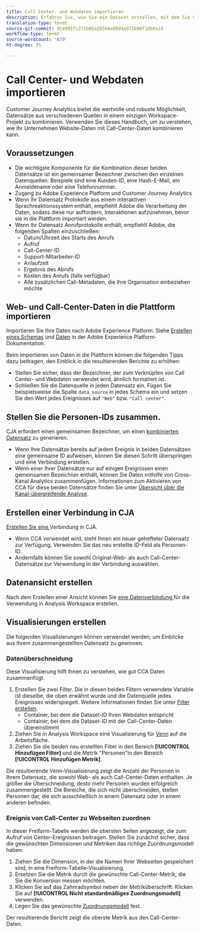 ```yaml
---
title: Call Center- und Webdaten importieren
description: Erfahren Sie, wie Sie ein Dataset erstellen, mit dem Sie Call Center- und Website-Daten verknüpfen.
translation-type: tm+mt
source-git-commit: dca995fc271b02a26568ed8d4a672b96f10b0a18
workflow-type: tm+mt
source-wordcount: '679'
ht-degree: 3%

---
```



# Call Center- und Webdaten importieren

Customer Journey Analytics bietet die wertvolle und robuste Möglichkeit, Datensätze aus verschiedenen Quellen in einem einzigen Workspace-Projekt zu kombinieren. Verwenden Sie dieses Handbuch, um zu verstehen, wie Ihr Unternehmen Website-Daten mit Call-Center-Daten kombinieren kann.

## Voraussetzungen

* Die wichtigste Komponente für die Kombination dieser beiden Datensätze ist ein gemeinsamer Bezeichner zwischen den einzelnen Datenquellen. Beispiele sind eine Kunden-ID, eine Hash-E-Mail, ein Anmeldename oder eine Telefonnummer.
* Zugang zu Adobe Experience Platform und Customer Journey Analytics
* Wenn Ihr Datensatz Protokolle aus einem interaktiven Sprachreaktionssystem enthält, empfiehlt Adobe die Verarbeitung der Daten, sodass diese nur auffordern, Interaktionen aufzunehmen, bevor sie in die Plattform importiert werden.
* Wenn Ihr Datensatz Anrufprotokolle enthält, empfiehlt Adobe, die folgenden Spalten einzuschließen:
   * Datum/Uhrzeit des Starts des Anrufs
   * Aufruf
   * Call-Center-ID
   * Support-Mitarbeiter-ID
   * Anlaufzeit
   * Ergebnis des Abrufs
   * Kosten des Anrufs (falls verfügbar)
   * Alle zusätzlichen Call-Metadaten, die Ihre Organisation einbeziehen möchte

## Web- und Call-Center-Daten in die Plattform importieren

Importieren Sie Ihre Daten nach Adobe Experience Platform. Siehe [Erstellen eines Schemas](https://docs.adobe.com/content/help/de-DE/experience-platform/xdm/tutorials/create-schema-ui.html) und [Daten](https://docs.adobe.com/content/help/de-DE/experience-platform/ingestion/home.html) in der Adobe Experience Platform-Dokumentation.

Beim Importieren von Daten in die Plattform können die folgenden Tipps dazu beitragen, den Einblick in die resultierenden Berichte zu erhöhen:

* Stellen Sie sicher, dass der Bezeichner, der zum Verknüpfen von Call Center- und Webdaten verwendet wird, ähnlich formatiert ist.
* Schließen Sie die Datenquelle in jeden Datensatz ein. Fügen Sie beispielsweise die Spalte `data_source` in jedes Schema ein und setzen Sie den Wert jedes Ereignisses auf `"Web"` bzw. `"Call center"`. <!--mapper-->

## Stellen Sie die Personen-IDs zusammen.

CJA erfordert einen gemeinsamen Bezeichner, um einen [kombinierten Datensatz](../connections/combined-dataset.md) zu generieren.

* Wenn Ihre Datensätze bereits auf jedem Ereignis in beiden Datensätzen eine gemeinsame ID aufweisen, können Sie diesen Schritt überspringen und eine Verbindung erstellen.
* Wenn einer Ihrer Datensätze nur auf einigen Ereignissen einen gemeinsamen Bezeichner enthält, können Sie Daten mithilfe von Cross-Kanal Analytics zusammenfügen. Informationen zum Aktivieren von CCA für diese beiden Datensätze finden Sie unter [Übersicht über die Kanal-übergreifende Analyse](/help/connections/cca/overview.md).

## Erstellen einer Verbindung in CJA

[Erstellen Sie eine ](/help/connections/create-connection.md) Verbindung in CJA.

* Wenn CCA verwendet wird, steht Ihnen ein neuer gehefteter Datensatz zur Verfügung. Verwenden Sie das neu erstellte ID-Feld als Personen-ID.
* Andernfalls können Sie sowohl Original-Web- als auch Call-Center-Datensätze zur Verwendung in der Verbindung auswählen.

## Datenansicht erstellen

Nach dem Erstellen einer Ansicht können Sie [eine Datenverbindung ](/help/data-views/create-dataview.md) für die Verwendung in Analysis Workspace erstellen. <!-- page dimension last touch, session persistence -->
<!-- create calls metric using call center reason (requires data views 2.0). any column that triggers once per call -->

## Visualisierungen erstellen

Die folgenden Visualisierungen können verwendet werden, um Einblicke aus Ihrem zusammengestellten Datensatz zu gewinnen.

### Datenüberschneidung

Diese Visualisierung hilft Ihnen zu verstehen, wie gut CCA Daten zusammenfügt.

1. Erstellen Sie zwei Filter. Die in diesen beiden Filtern verwendete Variable ist dieselbe, die oben erwähnt wurde und die Datenquelle jedes Ereignisses widerspiegelt. Weitere Informationen finden Sie unter [Filter erstellen](/help/components/filters/create-filters.md).
   * Container, bei dem die Dataset-ID Ihren Webdaten entspricht
   * Container, bei dem die Dataset-ID mit der Call-Center-Daten übereinstimmt
2. Ziehen Sie in Analysis Workspace eine Visualisierung für [Venn](/help/analysis-workspace/visualizations/venn.md) auf die Arbeitsfläche.
3. Ziehen Sie die beiden neu erstellten Filter in den Bereich **[!UICONTROL Hinzufügen Filter]** und die Metrik &quot;Personen&quot;in den Bereich **[!UICONTROL Hinzufügen Metrik]**.

Die resultierende Venn-Visualisierung zeigt die Anzahl der Personen in Ihrem Datensatz, die sowohl Web- als auch Call-Center-Daten enthalten. Je größer die Überschneidung, desto mehr Personen wurden erfolgreich zusammengestellt. Die Bereiche, die sich nicht überschneiden, stellen Personen dar, die sich ausschließlich in einem Datensatz oder in einem anderen befinden.

### Ereignis von Call-Center zu Webseiten zuordnen

In dieser Freiform-Tabelle werden die obersten Seiten angezeigt, die zum Aufruf von Center-Ereignissen beitragen. Stellen Sie zunächst sicher, dass die gewünschten Dimensionen und Metriken das richtige Zuordnungsmodell haben:

1. Ziehen Sie die Dimension, in der die Namen Ihrer Webseiten gespeichert sind, in eine Freiform-Tabelle-Visualisierung.
1. Ersetzen Sie die Metrik durch die gewünschte Call-Center-Metrik, die Sie die Konversion messen möchten.
1. Klicken Sie auf das Zahnradsymbol neben der Metriküberschrift. Klicken Sie auf **[!UICONTROL Nicht standardmäßiges Zuordnungsmodell]** verwenden.
1. Legen Sie das gewünschte [Zuordnungsmodell](/help/data-views/configure-dataviews.md#Attribution-model) fest.

Der resultierende Bericht zeigt die oberste Metrik aus den Call-Center-Daten. <!-- Complement with donut visualization -->

<!-- ### Flow between web data and call center

call reason as an exit dimension, web page name for previous pages

### Histogram


### Fallout

step 1: all sessions
step 2: purchase step 1
step 3: call

another good one

step 1: all sessions
step 2: 

Orrr we could also use dataset ID

### Site sections that result in a call within 30 minutes

Slide 4

Create a bunch of filters - facets to their business. Filters were used because they didn't have all of these in the same dimension, so they could create everything in this report as a single dimension (really filters)

wanted to understand when someone interacts with a facet, whats the highest percentage of people that abandon that channel to call them. not from volume perspective, but percentage perspective.

use sequential segmentation, but you lose the ability to use attribution IQ

## What to do when you've found insight -->

